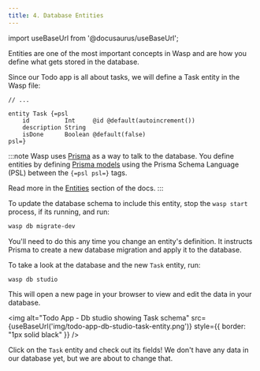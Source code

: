 ```yaml
---
title: 4. Database Entities
---
```


import useBaseUrl from '@docusaurus/useBaseUrl';

Entities are one of the most important concepts in Wasp and are how you define what gets stored in the database.

Since our Todo app is all about tasks, we will define a Task entity in the Wasp file:

```wasp title="main.wasp"
// ...

entity Task {=psl
    id          Int     @id @default(autoincrement())
    description String
    isDone      Boolean @default(false)
psl=}
```

:::note
Wasp uses [Prisma](https://www.prisma.io) as a way to talk to the database. You define entities by defining [Prisma models](https://www.prisma.io/docs/reference/tools-and-interfaces/prisma-schema/data-model/) using the Prisma Schema Language (PSL) between the `{=psl psl=}` tags.

Read more in the [Entities](/docs/data-model/entities) section of the docs.
:::

To update the database schema to include this entity, stop the `wasp start` process, if its running, and run:

```sh
wasp db migrate-dev
```

You'll need to do this any time you change an entity's definition. It instructs Prisma to create a new database migration and apply it to the database.

To take a look at the database and the new `Task` entity, run:

```sh
wasp db studio
```

This will open a new page in your browser to view and edit the data in your database.

<img alt="Todo App - Db studio showing Task schema"
src={useBaseUrl('img/todo-app-db-studio-task-entity.png')}
style={{ border: "1px solid black" }}
/>

Click on the `Task` entity and check out its fields! We don't have any data in our database yet, but we are about to change that.
